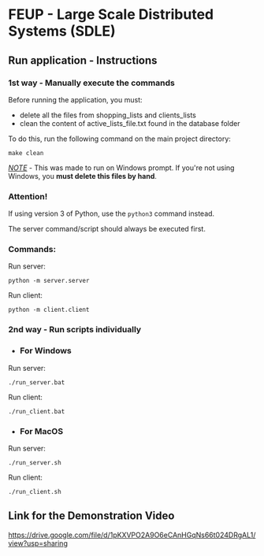# FEUP - Large Scale Distributed Systems (SDLE)

## Run application - Instructions

### 1st way - Manually execute the commands

Before running the application, you must:

- delete all the files from shopping_lists and clients_lists
- clean the content of active_lists_file.txt found in the database folder

To do this, run the following command on the main project directory:

```
make clean
```

<u>_NOTE_</u> - This was made to run on Windows prompt. If you're not using Windows, you **must delete this files by hand**.

### Attention!
If using version 3 of Python, use the `python3` command instead.

The server command/script should always be executed first.

### Commands:
Run server:

    python -m server.server

Run client:

    python -m client.client


### 2nd way - Run scripts individually

- ### For Windows

Run server:

```
./run_server.bat
```

Run client:

```
./run_client.bat
```

- ### For MacOS

Run server:

```
./run_server.sh
```

Run client:

```
./run_client.sh
```

## Link for the Demonstration Video

https://drive.google.com/file/d/1pKXVPO2A9O6eCAnHGqNs66t024DRgAL1/view?usp=sharing
